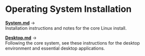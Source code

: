 # Operating System Installation

[**System.md**](./System.md) ->  
Installation instructions and notes for the core Linux install.  

[**Desktop.md**](./Desktop.md) ->  
Following the core system, see these instructions for the desktop environment and essential desktop applications.  
